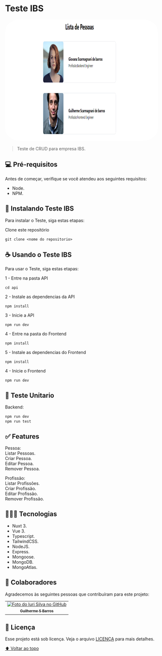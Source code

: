 # Teste IBS

<!---Esses são exemplos. Veja https://shields.io para outras pessoas ou para personalizar este conjunto de escudos. Você pode querer incluir dependências, status do projeto e informações de licença aqui--->
<p align="center">
  <img style="border-radius:10%" width="100%" height="400" src="capa.png" alt="exemplo imagem">
</p>

> Teste de CRUD para empresa IBS.

## 💻 Pré-requisitos

Antes de começar, verifique se você atendeu aos seguintes requisitos:
<!---Estes são apenas requisitos de exemplo. Adicionar, duplicar ou remover conforme necessário--->
* Node.
* NPM.

## 🚀 Instalando Teste IBS

Para instalar o Teste, siga estas etapas:


Clone este repositório
```
git clone <nome do repositorio>
```

## ☕ Usando o Teste IBS

Para usar o Teste, siga estas etapas:

1 - Entre na pasta API
```
cd api
```

2 - Instale as dependencias da API
```
npm install
```

3 - Inicie a API 

```
npm run dev
```


4 - Entre na pasta do Frontend
```
npm install
```


5 - Instale as dependencias do Frontend
```
npm install
```

4 - Inicie o Frontend 

```
npm run dev
```

## 🧪 Teste Unitario

Backend:
```
npm run dev
npm run test
```

## ✅ Features

Pessoa:  
Listar Pessoas.  
Criar Pessoa.  
Editar Pessoa.  
Remover Pessoa.  

Profissão:  
Listar Profissões.  
Criar Profissão.  
Editar Profissão.  
Remover Profissão.  

## 🧑🏻‍💻 Tecnologias   
* Nuxt 3. 
* Vue 3.
* Typescript. 
* TailwindCSS.
* NodeJS.  
* Express.  
* Mongoose.  
* MongoDB. 
* MongoAtlas. 

## 🤝 Colaboradores

Agradecemos às seguintes pessoas que contribuíram para este projeto:

<table>
  <tr>
    <td align="center">
      <a href="#">
        <img src="https://avatars.githubusercontent.com/u/66280834?v=4" width="100px;" alt="Foto do Iuri Silva no GitHub"/><br>
        <sub>
          <b>Guilherme S Barros</b>
        </sub>
      </a>
    </td>
  </tr>
</table>

## 📝 Licença

Esse projeto está sob licença. Veja o arquivo [LICENÇA](LICENSE.md) para mais detalhes.

[⬆ Voltar ao topo](#TesteIBS)<br>
